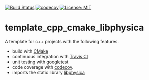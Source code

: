 [![Build Status](https://travis-ci.com/temken/template_cpp_cmake_libphysica.svg?branch=master)](https://travis-ci.com/temken/template_cpp_cmake_libphysica)
[![codecov](https://codecov.io/gh/temken/template_cpp_cmake_libphysica/branch/master/graph/badge.svg)](https://codecov.io/gh/temken/template_cpp_cmake_libphysica)
[![License: MIT](https://img.shields.io/badge/License-MIT-blue.svg)](https://opensource.org/licenses/MIT)

# template_cpp_cmake_libphysica
A template for c++ projects with the following features.

- build with [CMake](https://cmake.org/)
- continuous integration with [Travis CI](https://travis-ci.com/)
- unit testing with [googletest](https://github.com/google/googletest)
- code coverage with [codecov](https://codecov.io/).
- imports the static library [libphysica](https://github.com/temken/libphysica)
